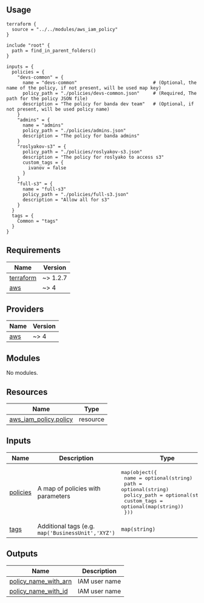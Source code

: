 ## Usage

```hcl
terraform {
  source = "../../modules/aws_iam_policy"
}

include "root" {
  path = find_in_parent_folders()
}

inputs = {
  policies = {
    "devs-common" = {
      name = "devs-common"                            # (Optional, the name of the policy, if not present, will be used map key)
      policy_path = "./policies/devs-common.json"     # (Required, The path for the policy JSON file)
      description = "The policy for banda dev team"   # (Optional, if not present, will be used policy name)
    }
    "admins" = {
      name = "admins"
      policy_path = "./policies/admins.json"
      description = "The policy for banda admins"
    }
    "roslyakov-s3" = {
      policy_path = "./policies/roslyakov-s3.json"
      description = "The policy for roslyako to access s3"
      custom_tags = {
        ivanov = false
      }
    }
    "full-s3" = {
      name = "full-s3"
      policy_path = "./policies/full-s3.json"
      description = "Allow all for s3"
    }
  }
  tags = {
    Common = "tags"
  }
}
```
<!-- BEGIN_TF_DOCS -->
## Requirements

| Name | Version |
|------|---------|
| <a name="requirement_terraform"></a> [terraform](#requirement\_terraform) | ~> 1.2.7 |
| <a name="requirement_aws"></a> [aws](#requirement\_aws) | ~> 4 |

## Providers

| Name | Version |
|------|---------|
| <a name="provider_aws"></a> [aws](#provider\_aws) | ~> 4 |

## Modules

No modules.

## Resources

| Name | Type |
|------|------|
| [aws_iam_policy.policy](https://registry.terraform.io/providers/hashicorp/aws/latest/docs/resources/iam_policy) | resource |

## Inputs

| Name | Description | Type | Default | Required |
|------|-------------|------|---------|:--------:|
| <a name="input_policies"></a> [policies](#input\_policies) | A map of policies with parameters | <pre>map(object({<br>    name        = optional(string)<br>    path        = optional(string)<br>    policy_path = optional(string)<br>    custom_tags = optional(map(string))<br>  }))</pre> | `{}` | no |
| <a name="input_tags"></a> [tags](#input\_tags) | Additional tags (e.g. `map('BusinessUnit','XYZ')` | `map(string)` | `{}` | no |

## Outputs

| Name | Description |
|------|-------------|
| <a name="output_policy_name_with_arn"></a> [policy\_name\_with\_arn](#output\_policy\_name\_with\_arn) | IAM user name |
| <a name="output_policy_name_with_id"></a> [policy\_name\_with\_id](#output\_policy\_name\_with\_id) | IAM user name |
<!-- END_TF_DOCS -->